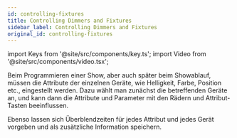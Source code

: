 ```yaml
---
id: controlling-fixtures
title: Controlling Dimmers and Fixtures
sidebar_label: Controlling Dimmers and Fixtures
original_id: controlling-fixtures
---
```


import Keys from '@site/src/components/key.ts';
import Video from '@site/src/components/video.tsx';

Beim Programmieren einer Show, aber auch später beim Showablauf, müssen
die Attribute der einzelnen Geräte, wie Helligkeit, Farbe, Position
etc., eingestellt werden. Dazu wählt man zunächst die betreffenden
Geräte an, und kann dann die Attribute und Parameter mit den Rädern und
Attribut-Tasten beeinflussen.

Ebenso lassen sich Überblendzeiten für jedes Attribut und jedes Gerät
vorgeben und als zusätzliche Information speichern.